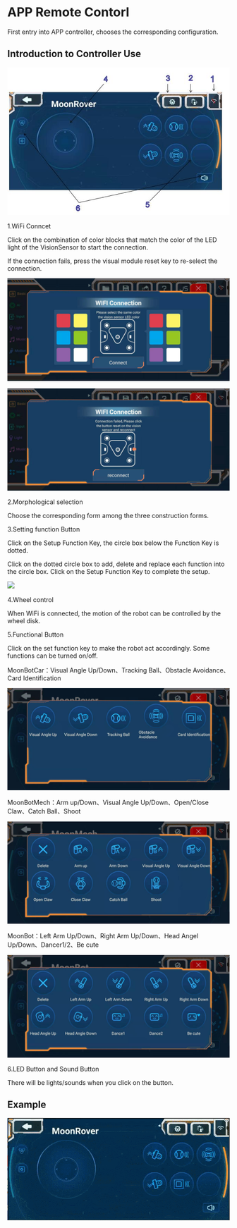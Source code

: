 # APP Remote Contorl

First entry into APP controller, chooses the corresponding configuration.

## Introduction to Controller Use

![](./images/MoonBot_App_C.jpg)

1.WiFi Conncet

Click on the combination of color blocks that match the color of the LED light of the VisionSensor to start the connection.

If the connection fails, press the visual module reset key to re-select the connection.

![](./images/EMoonBot_App_C1.jpg)

![](./images/EMoonBot_App_C2.jpg)

2.Morphological selection

Choose the corresponding form among the three construction forms.

3.Setting function Button

Click on the Setup Function Key, the circle box below the Function Key is dotted. 

Click on the dotted circle box to add, delete and replace each function into the circle box. Click on the Setup Function Key to complete the setup.

![](./images/GIF_APP_Control0.gif)
 
4.Wheel control

When WiFi is connected, the motion of the robot can be controlled by the wheel disk.

5.Functional Button

Click on the set function key to make the robot act accordingly. Some functions can be turned on/off.

MoonBotCar：Visual Angle Up/Down、Tracking Ball、Obstacle Avoidance、Card Identification

![](./images/EMoonBot_App_C6.jpg)

MoonBotMech：Arm up/Down、Visual Angle Up/Down、Open/Close Claw、Catch Ball、Shoot

![](./images/EMoonBot_App_C7.jpg)

MoonBot：Left Arm Up/Down、Right Arm Up/Down、Head Angel Up/Down、Dancer1/2、Be cute

![](./images/EMoonBot_App_C8.jpg)

6.LED Button and Sound Button

There will be lights/sounds when you click on the button.

## Example

![](./images/GIF_APP_Control1.gif)

